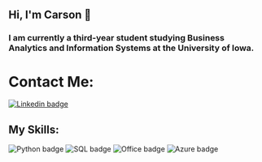 ## Hi, I'm Carson 👋
### I am currently a third-year student studying Business Analytics and Information Systems at the University of Iowa. 

# Contact Me:
[![Linkedin badge](https://img.shields.io/static/v1?message=linkedin&logo=LinkedIn&labelColor=A6A9AA&color=0A66C2&logoColor=white&label=%20&style=for-the-badge)](https://www.linkedin.com/in/carson-kirby-63b18b200) 




## My Skills:
![Python badge](https://img.shields.io/static/v1?message=python&logo=python&labelColor=A6A9AA&color=251A15&logoColor=white&label=%20&style=for-the-badge) ![SQL badge](https://img.shields.io/static/v1?message=sql&logo=sqlite&labelColor=A6A9AA&color=251A15&logoColor=white&label=%20&style=for-the-badge) ![Office badge](https://img.shields.io/static/v1?message=office&logo=microsoft&labelColor=A6A9AA&color=251A15&logoColor=white&label=%20&style=for-the-badge) ![Azure badge](https://img.shields.io/static/v1?message=azure&logo=microsoft_azure&labelColor=A6A9AA&color=251A15&logoColor=white&label=%20&style=for-the-badge)

<!--


**carsonkirby/carsonkirby** is a ✨ _special_ ✨ repository because its `README.md` (this file) appears on your GitHub profile.

Here are some ideas to get you started:

- 🔭 I’m currently working on ...
- 🌱 I’m currently learning ...
- 👯 I’m looking to collaborate on ...
- 🤔 I’m looking for help with ...
- 💬 Ask me about ...
- 📫 How to reach me: ...
- 😄 Pronouns: ...
- ⚡ Fun fact: ...
-->
